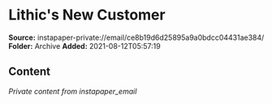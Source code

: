 # Lithic's New Customer

**Source:** instapaper-private://email/ce8b19d6d25895a9a0bdcc04431ae384/
**Folder:** Archive
**Added:** 2021-08-12T05:57:19




## Content
*Private content from instapaper_email*

